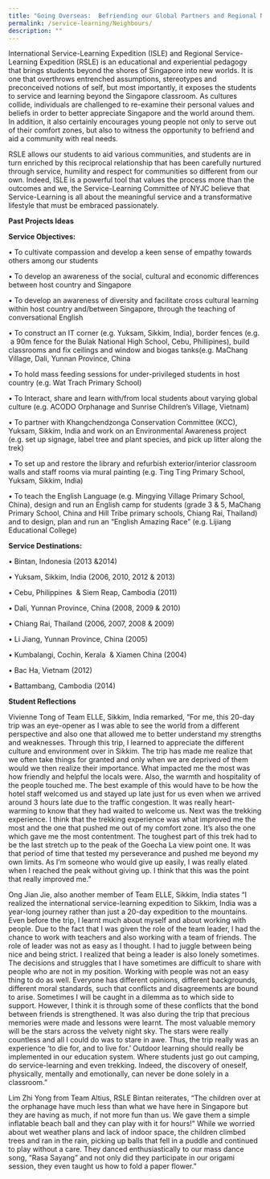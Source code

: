 ```yaml
---
title: "Going Overseas:  Befriending our Global Partners and Regional Neighbours"
permalink: /service-learning/Neighbours/
description: ""
---
```

International Service-Learning Expedition (ISLE) and Regional Service-Learning Expedition (RSLE) is an educational and experiential pedagogy that brings students beyond the shores of Singapore into new worlds. It is one that overthrows entrenched assumptions, stereotypes and preconceived notions of self, but most importantly, it exposes the students to service and learning beyond the Singapore classroom. As cultures collide, individuals are challenged to re-examine their personal values and beliefs in order to better appreciate Singapore and the world around them. In addition, it also certainly encourages young people not only to serve out of their comfort zones, but also to witness the opportunity to befriend and aid a community with real needs.

RSLE allows our students to aid various communities, and students are in turn enriched by this reciprocal relationship that has been carefully nurtured through service, humility and respect for communities so different from our own. Indeed, ISLE is a powerful tool that values the process more than the outcomes and we, the Service-Learning Committee of NYJC believe that Service-Learning is all about the meaningful service and a transformative lifestyle that must be embraced passionately.

**Past Projects Ideas**

**Service Objectives:**

• To cultivate compassion and develop a keen sense of empathy towards others among our students

• To develop an awareness of the social, cultural and economic differences between host country and Singapore

• To develop an awareness of diversity and facilitate cross cultural learning within host country and/between Singapore, through the teaching of conversational English

• To construct an IT corner (e.g. Yuksam, Sikkim, India), border fences (e.g.  a 90m fence for the Bulak National High School, Cebu, Phillipines), build classrooms and fix ceilings and window and biogas tanks(e.g. MaChang Village, Dali, Yunnan Province, China

• To hold mass feeding sessions for under-privileged students in host country (e.g. Wat Trach Primary School)

• To Interact, share and learn with/from local students about varying global culture (e.g. ACODO Orphanage and Sunrise Children’s Village, Vietnam)

• To partner with Khangchendzonga Conservation Committee (KCC), Yuksam, Sikkim, India and work on an Environmental Awareness project (e.g. set up signage, label tree and plant species, and pick up litter along the trek)

• To set up and restore the library and refurbish exterior/interior classroom walls and staff rooms via mural painting (e.g. Ting Ting Primary School, Yuksam, Sikkim, India)

• To teach the English Language (e.g. Mingying Village Primary School, China), design and run an English camp for students (grade 3 & 5, MaChang Primary School, China and Hill Tribe primary schools, Chiang Rai, Thailand) and to design, plan and run an “English Amazing Race” (e.g. Lijiang Educational College)

**Service Destinations:**

• Bintan, Indonesia (2013 &2014)

• Yuksam, Sikkim, India (2006, 2010, 2012 & 2013)

• Cebu, Philippines  & Siem Reap, Cambodia (2011)

• Dali, Yunnan Province, China (2008, 2009 & 2010)

• Chiang Rai, Thailand (2006, 2007, 2008 & 2009)

• Li Jiang, Yunnan Province, China (2005)

• Kumbalangi, Cochin, Kerala  & Xiamen China (2004)

• Bac Ha, Vietnam (2012)

• Battambang, Cambodia (2014)

**Student Reflections** 

Vivienne Tong of Team ELLE, Sikkim, India remarked, “For me, this 20-day trip was an eye-opener as I was able to see the world from a different perspective and also one that allowed me to better understand my strengths and weaknesses. Through this trip, I learned to appreciate the different culture and environment over in Sikkim. The trip has made me realize that we often take things for granted and only when we are deprived of them would we then realize their importance. What impacted me the most was how friendly and helpful the locals were. Also, the warmth and hospitality of the people touched me. The best example of this would have to be how the hotel staff welcomed us and stayed up late just for us even when we arrived around 3 hours late due to the traffic congestion. It was really heart-warming to know that they had waited to welcome us. Next was the trekking experience. I think that the trekking experience was what improved me the most and the one that pushed me out of my comfort zone. It’s also the one which gave me the most contentment. The toughest part of this trek had to be the last stretch up to the peak of the Goecha La view point one. It was that period of time that tested my perseverance and pushed me beyond my own limits. As I’m someone who would give up easily, I was really elated when I reached the peak without giving up. I think that this was the point that really improved me.”

Ong Jian Jie, also another member of Team ELLE, Sikkim, India states “I realized the international service-learning expedition to Sikkim, India was a year-long journey rather than just a 20-day expedition to the mountains. Even before the trip, I learnt much about myself and about working with people. Due to the fact that I was given the role of the team leader, I had the chance to work with teachers and also working with a team of friends. The role of leader was not as easy as I thought. I had to juggle between being nice and being strict. I realized that being a leader is also lonely sometimes. The decisions and struggles that I have sometimes are difficult to share with people who are not in my position. Working with people was not an easy thing to do as well. Everyone has different opinions, different backgrounds, different moral standards, such that conflicts and disagreements are bound to arise. Sometimes I will be caught in a dilemma as to which side to support. However, I think it is through some of these conflicts that the bond between friends is strengthened. It was also during the trip that precious memories were made and lessons were learnt. The most valuable memory will be the stars across the velvety night sky. The stars were really countless and all I could do was to stare in awe. Thus, the trip really was an experience ‘to die for, and to live for.’ Outdoor learning should really be implemented in our education system. Where students just go out camping, do service-learning and even trekking. Indeed, the discovery of oneself, physically, mentally and emotionally, can never be done solely in a classroom.”

Lim Zhi Yong from Team Altius, RSLE Bintan reiterates, “The children over at the orphanage have much less than what we have here in Singapore but they are having as much, if not more fun than us. We gave them a simple inflatable beach ball and they can play with it for hours!” While we worried about wet weather plans and lack of indoor space, the children climbed trees and ran in the rain, picking up balls that fell in a puddle and continued to play without a care. They danced enthusiastically to our mass dance song, “Rasa Sayang” and not only did they participate in our origami session, they even taught us how to fold a paper flower.”